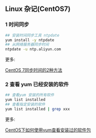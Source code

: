 ## Linux 杂记(CentOS7)  




### 1 时间同步  

```bash
## 安装时间同步工具 ntpdate
yum install -y ntpdate
## 从网络服务器同步时间 
ntpdate -u ntp.aliyun.com
```

更多:  

[CentOS 7同步时间的2种方法](https://www.xiaoz.me/archives/12989 "https://www.xiaoz.me/archives/12989")  

### 2 查看 yum 已经安装的软件  

```bash
## 查看yum 安装的所有软件
yum list installed
## 查看指定安装的软件
yum list installed | grep xxx
```

更多:  

[CentOS下如何使用yum查看安装过的软件包](https://blog.csdn.net/don_chiang709/article/details/91571424 "https://blog.csdn.net/don_chiang709/article/details/91571424")  





